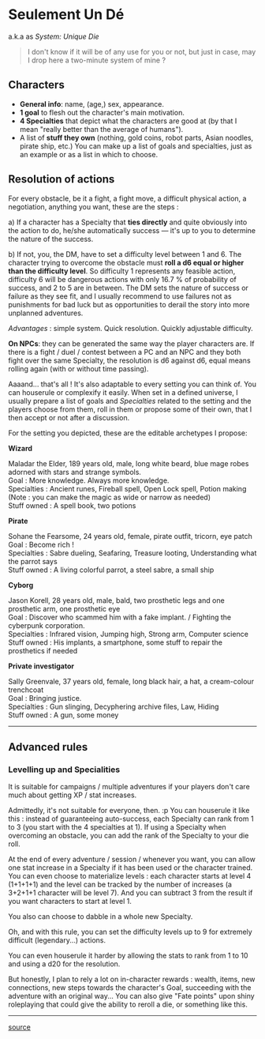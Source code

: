 # Seulement Un Dé

a.k.a as *System: Unique Die*

> I don't know if it will be of any use for you or not, but just in case, may I drop here a two-minute system of mine ?

## Characters

* **General info**: name, (age,) sex, appearance.
* **1 goal** to flesh out the character's main motivation.
* **4 Specialties** that depict what the characters are good at (by that I mean "really better than the average of humans").
* A list of **stuff they own** (nothing, gold coins, robot parts, Asian noodles, pirate ship, etc.) You can make up a list of goals and specialties, just as an example or as a list in which to choose.

## Resolution of actions

For every obstacle, be it a fight, a fight move, a difficult physical action, a negotiation, anything you want, these are the steps :

a) If a character has a Specialty that **ties directly** and quite obviously into the action to do, he/she automatically success — it's up to you to determine the nature of the success.

b) If not, you, the DM, have to set a difficulty level between 1 and 6. The character trying to overcome the obstacle must **roll a d6 equal or higher than the difficulty level**. So difficulty 1 represents any feasible action, difficulty 6 will be dangerous actions with only 16.7 % of probability of success, and 2 to 5 are in between. The DM sets the nature of success or failure as they see fit, and I usually recommend to use failures not as punishments for bad luck but as opportunities to derail the story into more unplanned adventures.

*Advantages* : simple system. Quick resolution. Quickly adjustable difficulty.

**On NPCs**: they can be generated the same way the player characters are. If there is a fight / duel / contest between a PC and an NPC and they both fight over the same Specialty, the resolution is d6 against d6, equal means rolling again (with or without time passing).

Aaaand... that's all ! It's also adaptable to every setting you can think of. You can houserule or complexify it easily. When set in a defined universe, I usually prepare a list of goals and *Specialties* related to the setting and the players choose from them, roll in them or propose some of their own, that I then accept or not after a discussion.

For the setting you depicted, these are the editable archetypes I propose:

**Wizard**

Maladar the Elder, 189 years old, male, long white beard, blue mage robes adorned with stars and strange symbols.  
Goal : More knowledge. Always more knowledge.  
Specialties : Ancient runes, Fireball spell, Open Lock spell, Potion making (Note : you can make the magic as wide or narrow as needed)  
Stuff owned : A spell book, two potions

**Pirate**

Sohane the Fearsome, 24 years old, female, pirate outfit, tricorn, eye patch  
Goal : Become rich !  
Specialties : Sabre dueling, Seafaring, Treasure looting, Understanding what the parrot says  
Stuff owned : A living colorful parrot, a steel sabre, a small ship

**Cyborg**

Jason Korell, 28 years old, male, bald, two prosthetic legs and one prosthetic arm, one prosthetic eye  
Goal : Discover who scammed him with a fake implant. / Fighting the cyberpunk corporation.  
Specialties : Infrared vision, Jumping high, Strong arm, Computer science  
Stuff owned : His implants, a smartphone, some stuff to repair the prosthetics if needed

**Private investigator**

Sally Greenvale, 37 years old, female, long black hair, a hat, a cream-colour trenchcoat  
Goal : Bringing justice.  
Specialties : Gun slinging, Decyphering archive files, Law, Hiding  
Stuff owned : A gun, some money

----

## Advanced rules

### Levelling up and Specialities

It is suitable for campaigns / multiple adventures if your players don't care much about getting XP / stat increases.

Admittedly, it's not suitable for everyone, then. :p You can houserule it like this : instead of guaranteeing auto-success, each Specialty can rank from 1 to 3 (you start with the 4 specialties at 1). If using a Specialty when overcoming an obstacle, you can add the rank of the Specialty to your die roll.

At the end of every adventure / session / whenever you want, you can allow one stat increase in a Specialty if it has been used or the character trained. You can even choose to materialize levels : each character starts at level 4 (1+1+1+1) and the level can be tracked by the number of increases (a 3+2+1+1 character will be level 7). And you can subtract 3 from the result if you want characters to start at level 1.

You also can choose to dabble in a whole new Specialty.

Oh, and with this rule, you can set the difficulty levels up to 9 for extremely difficult (legendary...) actions.

You can even houserule it harder by allowing the stats to rank from 1 to 10 and using a d20 for the resolution.

But honestly, I plan to rely a lot on in-character rewards : wealth, items, new connections, new steps towards the character's Goal, succeeding with the adventure with an original way... You can also give "Fate points" upon shiny roleplaying that could give the ability to reroll a die, or something like this.


----

[source](https://www.reddit.com/r/rpg/comments/40l8a6/suggestions_for_a_game_suitable_for_10_12_year/cyv5736)
